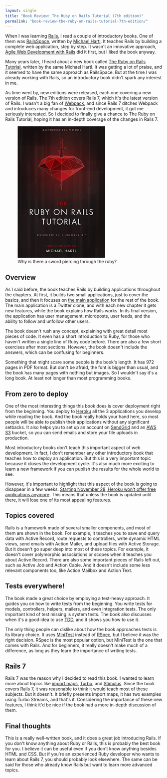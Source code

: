 ```yaml
---
layout: single
title: "Book Review: The Ruby on Rails Tutorial (7th edition)"
permalink: "book-review-the-ruby-on-rails-tutorial-7th-edition/"
---
```

When I was learning [Rails](https://rubyonrails.org/), I read a couple of introductory books. One of them was [RailsSpace](https://www.amazon.com/RailsSpace-Building-Networking-Addison-Wesley-Professional/dp/0321480791), written by [Michael Hartl](https://www.michaelhartl.com/). It teaches Rails by building a complete web application, step by step. It wasn't an innovative approach, [Agile Web Development with Rails](https://pragprog.com/titles/rails7/agile-web-development-with-rails-7/) did it first, but I liked the book anyway.

Many years later, I heard about a new book called [The Ruby on Rails Tutorial](https://www.railstutorial.org/), written by the same Michael Hartl. It was getting a lot of praise, and it seemed to have the same approach as RailsSpace. But at the time I was already working with Rails, so an introductory book didn't spark any interest in me.

As time went by, new editions were released, each one covering a new version of Rails. The 7th edition covers Rails 7, which it's the latest version of Rails. I wasn't a big fan of [Webpack](https://webpack.js.org/), and since Rails 7 ditches Webpack and introduces many changes for front-end development, it got me seriously interested. So I decided to finally give a chance to The Ruby on Rails Tutorial, hoping it has an in-depth coverage of the changes in Rails 7.

<figure>
  <img src="/assets/img/book-review-the-ruby-on-rails-tutorial-7th-edition/the-ruby-on-rails-tutorial-7th-edition.png" class="w-60">

  <figcaption>Why is there a sword piercing through the ruby?</figcaption>
</figure>

## Overview

As I said before, the book teaches Rails by building applications throughout the chapters. At first, it builds two small applications, just to cover the basics, and then it focuses on [the main application](https://github.com/learnenough/rails_tutorial_sample_app_7th_ed) for the rest of the book. The main application is a Twitter clone, and with each new chapter it gets new features, while the book explains how Rails works. In its final version, the application has user management, microposts, user feeds, and the ability to follow and unfollow other users.

The book doesn't rush any concept, explaining with great detail most pieces of code. It even has a short introduction to Ruby, for those who haven't written a single line of Ruby code before. There are also a few short exercises after most sections. However, the book doesn't include the answers, which can be confusing for beginners.

Something that might scare some people is the book's length. It has 972 pages in PDF format. But don't be afraid, the font is bigger than usual, and the book has many pages with nothing but images. So I wouldn't say it's a long book. At least not longer than most programming books.

## From zero to deploy

One of the most interesting things this book does is cover deployment right from the beginning. You deploy to [Heroku](https://www.heroku.com/) all the 3 applications you develop while reading the book. And the book really holds your hand here, so most people will be able to publish their applications without any significant setbacks. It also helps you to set up an account on [SendGrid](https://sendgrid.com/) and an [AWS S3](https://aws.amazon.com/s3) bucket, so you can send emails and store your file uploads in production.

Most introductory books don't teach this important aspect of web development. In fact, I don't remember any other introductory book that teaches how to deploy an application. But this is a very important topic because it closes the development cycle. It's also much more exciting to learn a new framework if you can publish the results for the whole world to see.

However, it's important to highlight that this aspect of the book is going to disappear in a few weeks. [Starting November 28, Heroku won't offer free applications anymore](https://blog.heroku.com/next-chapter). This means that unless the book is updated until there, it will lose one of its most appealing features.

## Topics covered

Rails is a framework made of several smaller components, and most of them are shown in the book. For example, it teaches you to save and query data with Active Record, route requests to controllers, write dynamic HTML views, send emails with Action Mailer, and upload files with Active Storage. But it doesn't go super deep into most of these topics. For example, it doesn't cover polymorphic associations or scopes when it teaches you about Active Record. There are also some important pieces of Rails left out, such as Active Job and Action Cable. And it doesn't include some less relevant components too, like Action Mailbox and Action Text.

## Tests everywhere!

The book made a great choice by employing a test-heavy approach. It guides you on how to write tests from the beginning. You write tests for models, controllers, helpers, mailers, and even integration tests. The only important kind of test missing is system tests. The book also discusses when it's a good idea to use [TDD](https://en.wikipedia.org/wiki/Test-driven_development), and it shows you how to use it.

The only thing people can dislike about how the book approaches tests is its library choice. It uses [MiniTest](https://github.com/minitest/minitest) instead of [RSpec](https://rspec.info/), but I believe it was the right decision. RSpec is the most popular option, but MiniTest is the one that comes with Rails. And for beginners, it really doesn't make much of a difference, as long as they learn the importance of writing tests.

## Rails 7

Rails 7 was the reason why I decided to read this book. I wanted to learn more about topics like [import maps](https://github.com/rails/importmap-rails), [Turbo](https://turbo.hotwired.dev/), and [Stimulus](https://stimulus.hotwired.dev/). Since the book covers Rails 7, it was reasonable to think it would teach most of these subjects. But it doesn't. It briefly presents import maps, it has two examples using Turbo Streams, and that's it. Considering the importance of these new features, I think it'd be nice if the book had a more in-depth discussion of them.

## Final thoughts

This is a really well-written book, and it does a great job introducing Rails. If you don't know anything about Ruby or Rails, this is probably the best book for you. I believe it can be useful even if you don't know anything besides HTML and CSS. But if you're an experienced Ruby developer who wants to learn about Rails 7, you should probably look elsewhere. The same can be said for those who already know Rails but want to learn more advanced topics.
